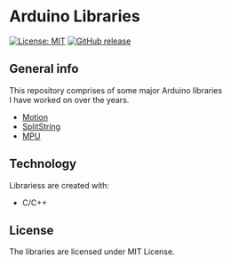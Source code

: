 # Arduino Libraries

[![License: MIT](https://img.shields.io/badge/License-MIT-yellow.svg)](https://opensource.org/licenses/MIT)
[![GitHub release](https://img.shields.io/github/v/release/shaswat-dharaiya/Arduino-Libraries.svg)](https://github.com/shaswat-dharaiya/Arduino-Libraries/releases)

## General info
This repository comprises of some major Arduino libraries<br> I have worked on over the years.
 * [Motion](https://github.com/shaswat-dharaiya/Arduino-Libraries/tree/master/Motion)
 * [SplitString](https://github.com/shaswat-dharaiya/Arduino-Libraries/tree/master/SplitString)
 * [MPU](https://github.com/shaswat-dharaiya/Arduino-Libraries/tree/master/MPU)

## Technology
Librariess are created with:
* C/C++

## License
The libraries are licensed under MIT License.
